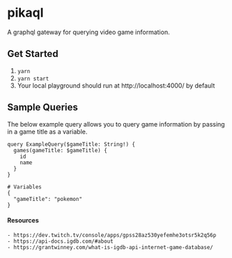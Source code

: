 # pikaql
A graphql gateway for querying video game information.

## Get Started
1. `yarn`
2. `yarn start`
3. Your local playground should run at http://localhost:4000/ by default

## Sample Queries
The below example query allows you to query game information by passing in a game title as a variable.
```
query ExampleQuery($gameTitle: String!) {
  games(gameTitle: $gameTitle) {
    id
    name
  }
}

# Variables
{
  "gameTitle": "pokemon"
}
```


#### Resources
```
- https://dev.twitch.tv/console/apps/gpss28az530yefemhe3otsr5k2q56p
- https://api-docs.igdb.com/#about
- https://grantwinney.com/what-is-igdb-api-internet-game-database/ 
```